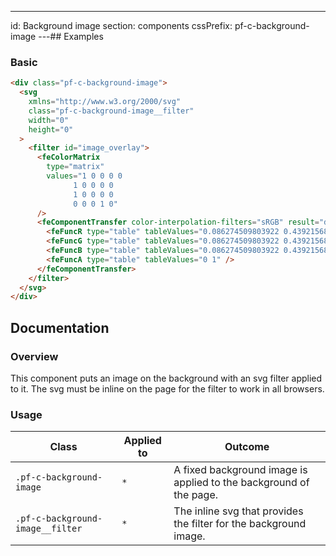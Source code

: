 ---
id: Background image
section: components
cssPrefix: pf-c-background-image
---## Examples

### Basic

```html isFullscreen
<div class="pf-c-background-image">
  <svg
    xmlns="http://www.w3.org/2000/svg"
    class="pf-c-background-image__filter"
    width="0"
    height="0"
  >
    <filter id="image_overlay">
      <feColorMatrix
        type="matrix"
        values="1 0 0 0 0
              1 0 0 0 0
              1 0 0 0 0
              0 0 0 1 0"
      />
      <feComponentTransfer color-interpolation-filters="sRGB" result="duotone">
        <feFuncR type="table" tableValues="0.086274509803922 0.43921568627451" />
        <feFuncG type="table" tableValues="0.086274509803922 0.43921568627451" />
        <feFuncB type="table" tableValues="0.086274509803922 0.43921568627451" />
        <feFuncA type="table" tableValues="0 1" />
      </feComponentTransfer>
    </filter>
  </svg>
</div>

```

## Documentation

### Overview

This component puts an image on the background with an svg filter applied to it. The svg must be inline on the page for the filter to work in all browsers.

### Usage

| Class | Applied to | Outcome |
| -- | -- | -- |
| `.pf-c-background-image` | `*` |  A fixed background image is applied to the background of the page. |
| `.pf-c-background-image__filter` | `*` |  The inline svg that provides the filter for the background image. |
